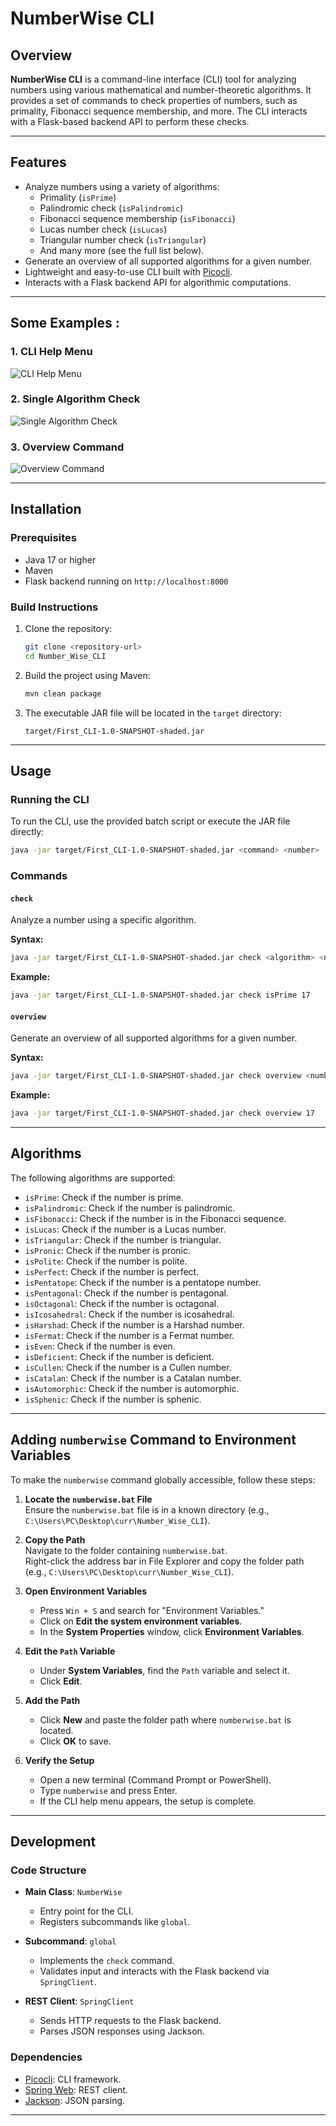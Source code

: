# NumberWise CLI

## Overview

**NumberWise CLI** is a command-line interface (CLI) tool for analyzing numbers using various mathematical and number-theoretic algorithms. It provides a set of commands to check properties of numbers, such as primality, Fibonacci sequence membership, and more. The CLI interacts with a Flask-based backend API to perform these checks.

---

## Features

- Analyze numbers using a variety of algorithms:
  - Primality (`isPrime`)
  - Palindromic check (`isPalindromic`)
  - Fibonacci sequence membership (`isFibonacci`)
  - Lucas number check (`isLucas`)
  - Triangular number check (`isTriangular`)
  - And many more (see the full list below).
- Generate an overview of all supported algorithms for a given number.
- Lightweight and easy-to-use CLI built with [Picocli](https://picocli.info/).
- Interacts with a Flask backend API for algorithmic computations.

---

## Some Examples :

### 1. CLI Help Menu
![CLI Help Menu](images/cli_help_menu.png)

### 2. Single Algorithm Check
![Single Algorithm Check](images/single_algorithm_check.png)

### 3. Overview Command
![Overview Command](images/overview_command.png)

---

## Installation

### Prerequisites

- Java 17 or higher
- Maven
- Flask backend running on `http://localhost:8000`

### Build Instructions

1. Clone the repository:
   ```sh
   git clone <repository-url>
   cd Number_Wise_CLI
   ```

2. Build the project using Maven:
   ```sh
   mvn clean package
   ```

3. The executable JAR file will be located in the `target` directory:
   ```
   target/First_CLI-1.0-SNAPSHOT-shaded.jar
   ```

---

## Usage

### Running the CLI

To run the CLI, use the provided batch script or execute the JAR file directly:

```sh
java -jar target/First_CLI-1.0-SNAPSHOT-shaded.jar <command> <number>
```

### Commands

#### `check`
Analyze a number using a specific algorithm.

**Syntax:**
```sh
java -jar target/First_CLI-1.0-SNAPSHOT-shaded.jar check <algorithm> <number>
```

**Example:**
```sh
java -jar target/First_CLI-1.0-SNAPSHOT-shaded.jar check isPrime 17
```

#### `overview`
Generate an overview of all supported algorithms for a given number.

**Syntax:**
```sh
java -jar target/First_CLI-1.0-SNAPSHOT-shaded.jar check overview <number>
```

**Example:**
```sh
java -jar target/First_CLI-1.0-SNAPSHOT-shaded.jar check overview 17
```

---

## Algorithms

The following algorithms are supported:

- `isPrime`: Check if the number is prime.
- `isPalindromic`: Check if the number is palindromic.
- `isFibonacci`: Check if the number is in the Fibonacci sequence.
- `isLucas`: Check if the number is a Lucas number.
- `isTriangular`: Check if the number is triangular.
- `isPronic`: Check if the number is pronic.
- `isPolite`: Check if the number is polite.
- `isPerfect`: Check if the number is perfect.
- `isPentatope`: Check if the number is a pentatope number.
- `isPentagonal`: Check if the number is pentagonal.
- `isOctagonal`: Check if the number is octagonal.
- `isIcosahedral`: Check if the number is icosahedral.
- `isHarshad`: Check if the number is a Harshad number.
- `isFermat`: Check if the number is a Fermat number.
- `isEven`: Check if the number is even.
- `isDeficient`: Check if the number is deficient.
- `isCullen`: Check if the number is a Cullen number.
- `isCatalan`: Check if the number is a Catalan number.
- `isAutomorphic`: Check if the number is automorphic.
- `isSphenic`: Check if the number is sphenic.

---

## Adding `numberwise` Command to Environment Variables

To make the `numberwise` command globally accessible, follow these steps:

1. **Locate the `numberwise.bat` File**  
   Ensure the `numberwise.bat` file is in a known directory (e.g., `C:\Users\PC\Desktop\curr\Number_Wise_CLI`).

2. **Copy the Path**  
   Navigate to the folder containing `numberwise.bat`.  
   Right-click the address bar in File Explorer and copy the folder path (e.g., `C:\Users\PC\Desktop\curr\Number_Wise_CLI`).

3. **Open Environment Variables**  
   - Press `Win + S` and search for "Environment Variables."
   - Click on **Edit the system environment variables**.
   - In the **System Properties** window, click **Environment Variables**.

4. **Edit the `Path` Variable**  
   - Under **System Variables**, find the `Path` variable and select it.
   - Click **Edit**.

5. **Add the Path**  
   - Click **New** and paste the folder path where `numberwise.bat` is located.
   - Click **OK** to save.

6. **Verify the Setup**  
   - Open a new terminal (Command Prompt or PowerShell).
   - Type `numberwise` and press Enter.
   - If the CLI help menu appears, the setup is complete.

---

## Development

### Code Structure

- **Main Class**: `NumberWise`
  - Entry point for the CLI.
  - Registers subcommands like `global`.

- **Subcommand**: `global`
  - Implements the `check` command.
  - Validates input and interacts with the Flask backend via `SpringClient`.

- **REST Client**: `SpringClient`
  - Sends HTTP requests to the Flask backend.
  - Parses JSON responses using Jackson.

### Dependencies

- [Picocli](https://picocli.info/): CLI framework.
- [Spring Web](https://spring.io/projects/spring-framework): REST client.
- [Jackson](https://github.com/FasterXML/jackson): JSON parsing.

---